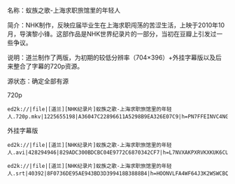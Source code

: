 名称：蚁族之歌-上海求职旅馆里的年轻人  

简介：NHK制作，反映应届毕业生在上海求职闯荡的苦涩生活，上映于2010年10月，导演黎小锋。这部作品是NHK世界纪录片的一部分，当初在豆瓣上引发过一些争议。  

说明：道兰制作了两版，为初期的较低分辨率（704×396）+外挂字幕版以及后来整合了字幕的720p资源。  

源状态：确定全部有源  

720p
```
ed2k://|file|[道兰][NHK纪录片]蚁族之歌-上海求职旅馆里的年轻人.720p.mkv|1225655198|A36047C22896611A5298B9EA326E07C9|h=PN7FFEINVC4NGHBFGJWW2EWY7A3BR3UJ|/
```
外挂字幕版
```
ed2k://|file|[道兰][NHK纪录片]蚁族之歌-上海求职旅馆里的年轻人.avi|428294946|829ADC300BDCBC04E9772C6870342CF7|h=L7NVXAKPXRVKXKUK6CU5GHUKT7CXVY5I|/

ed2k://|file|[道兰][NHK纪录片]蚁族之歌-上海求职旅馆里的年轻人.srt|40392|8F0736DE95AE943BD3D399418B3888B4|h=HOONVLFA4WF64J3K2WSWCBQIKXHTY4FA|/
```
